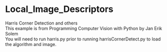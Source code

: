 # Local_Image_Descriptors
Harris Corner Detection and others<br/>
This example is from Programming Computer Vision with Python by Jan Erik Solem<br/>
You will need to run harris.py prior to running harrisCornerDetect.py to load the algorithm and image.
